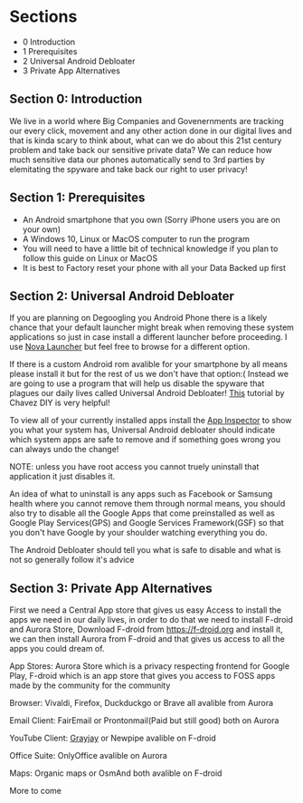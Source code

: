 # Sections

- 0 Introduction
- 1 Prerequisites
- 2 Universal Android Debloater
- 3 Private App Alternatives
## Section 0: Introduction

We live in a world where Big Companies and Govenernments are tracking our every click, movement and any other action done in our digital lives and that is kinda scary to think about, what can we do about this 21st century problem and take back our sensitive private data? We can reduce how much sensitive data our phones automatically send to 3rd parties by elemitating the spyware and take back our right to user privacy! 

## Section 1: Prerequisites
- An Android smartphone that you own (Sorry iPhone users you are on your own)
- A Windows 10, Linux or MacOS computer to run the program
- You will need to have a little bit of technical knowledge if you plan to follow this guide on Linux or MacOS
- It is best to Factory reset your phone with all your Data Backed up first

## Section 2: Universal Android Debloater

If you are planning on Degoogling you Android Phone there is a likely chance that your default launcher might break when removing these system applications so just in case install a different launcher before proceeding. I use [Nova Launcher](https://apkpure.com/nova-launcher/com.teslacoilsw.launcher) but feel free to browse for a different option.

If there is a custom Android rom avalible for your smartphone by all means please install it but for the rest of us we don't have that option:( Instead we are going to use a program that will help us disable the spyware that plagues our daily lives called Universal Android Debloater! [This](https://www.youtube.com/watch?v=z52_v0RFKp8) tutorial by Chavez DIY is very helpful!

To view all of your currently installed apps install the [App Inspector](https://apkpure.com/app-inspector/com.ubqsoft.sec01) to show you what your system has, Universal Android debloater should indicate which system apps are safe to remove and if something goes wrong you can always undo the change! 

NOTE: unless you have root access you cannot truely uninstall that application it just disables it. 

An idea of what to uninstall is any apps such as Facebook or Samsung health where you cannot remove them through normal means, you should also try to disable all the Google Apps that come preinstalled as well as Google Play Services(GPS) and Google Services Framework(GSF) so that you don't have Google by your shoulder watching everything you do.

The Android Debloater should tell you what is safe to disable and what is not so generally follow it's advice

## Section 3: Private App Alternatives

First we need a Central App store that gives us easy Access to install the apps we need in our daily lives, in order to do that we need to install F-droid and Aurora Store, Download F-droid from https://f-droid.org and install it, we can then install Aurora from F-droid and that gives us access to all the apps you could dream of.

App Stores: Aurora Store which is a privacy respecting frontend for Google Play, F-droid which is an app store that gives you access to FOSS apps made by the community for the community

Browser: Vivaldi, Firefox, Duckduckgo or Brave all avalible from Aurora

Email Client: FairEmail or Prontonmail(Paid but still good) both on Aurora

YouTube Client: [Grayjay](https://grayjay.app) or Newpipe avalible on F-droid

Office Suite: OnlyOffice avalible on Aurora

Maps: Organic maps or OsmAnd both avalible on F-droid

More to come
